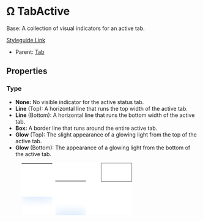 # Ω TabActive

Base: A collection of visual indicators for an active tab.

[Styleguide Link](https://zpl.io/2pg4QON)

* Parent: [Tab](./)

## Properties

### Type

* **None:** No visible indicator for the active status tab.
* **Line** (Top): A horizontal line that runs the top width of the active tab.
* **Line** (Bottom): A horizontal line that runs the bottom width of the active tab.
* **Box:** A border line that runs around the entire active tab.
* **Glow** (Top): The slight appearance of a glowing light from the top of the active tab.
* **Glow** (Bottom): The appearance of a glowing light from the bottom of the active tab.

<figure><img src="../../../.gitbook/assets/Active.png" alt=""><figcaption></figcaption></figure>

